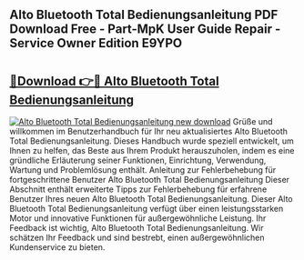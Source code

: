 ## Alto Bluetooth Total Bedienungsanleitung PDF Download Free - Part-MpK User Guide Repair - Service Owner Edition E9YPO

# <h2><a href="http://df4mm1.blite.top/?on=Alto+Bluetooth+Total+Bedienungsanleitung">🔗Download 👉🔴 Alto Bluetooth Total Bedienungsanleitung</a></h2>

[![Alto Bluetooth Total Bedienungsanleitung new download](https://i.imgur.com/lujVjoI.png)](http://df4mm1.blite.top/?on=Alto+Bluetooth+Total+Bedienungsanleitung)
Grüße und willkommen im Benutzerhandbuch für Ihr neu aktualisiertes Alto Bluetooth Total Bedienungsanleitung. Dieses Handbuch wurde speziell entwickelt, um Ihnen zu helfen, das Beste aus Ihrem Produkt herauszuholen, indem es eine gründliche Erläuterung seiner Funktionen, Einrichtung, Verwendung, Wartung und Problemlösung enthält. Anleitung zur Fehlerbehebung für fortgeschrittene Benutzer Alto Bluetooth Total Bedienungsanleitung Dieser Abschnitt enthält erweiterte Tipps zur Fehlerbehebung für erfahrene Benutzer Ihres neuen Alto Bluetooth Total Bedienungsanleitung. Dieser Alto Bluetooth Total Bedienungsanleitung verfügt über einen leistungsstarken Motor und innovative Funktionen für außergewöhnliche Leistung. Ihr Feedback ist wichtig, Alto Bluetooth Total Bedienungsanleitung. Wir schätzen Ihr Feedback und sind bestrebt, einen außergewöhnlichen Kundenservice zu bieten.
